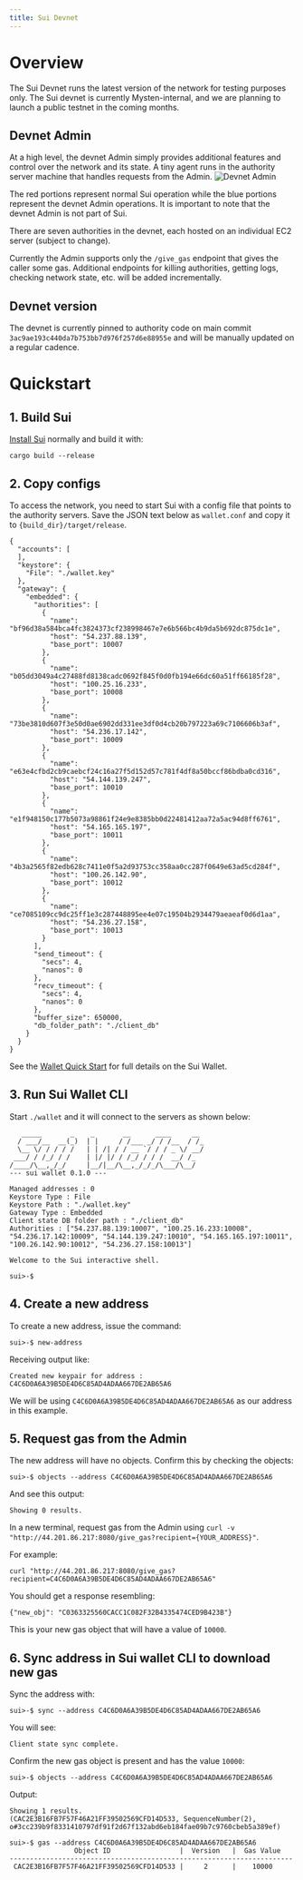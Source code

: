 ```yaml
---
title: Sui Devnet
---
```



# Overview

The Sui Devnet runs the latest version of the network for testing purposes only. The Sui devnet is currently
Mysten-internal, and we are planning to launch a public testnet in the coming months.

## Devnet Admin

At a high level, the devnet Admin simply provides additional features and control over the network and its state.
A tiny agent runs in the authority server machine that handles requests from the Admin.
![Devnet Admin](../../static/devnet.png "How the Admin interacts with Sui")

The red portions represent normal Sui operation while the blue portions represent the devnet Admin operations.
It is important to note that the devnet Admin is not part of Sui.

There are seven authorities in the devnet, each hosted on an individual EC2 server (subject to change).

Currently the Admin supports only the `/give_gas` endpoint that gives the caller some gas.
Additional endpoints for killing authorities, getting logs, checking network state, etc. will be added incrementally.

## Devnet version

The devnet is currently pinned to authority code on main commit `3ac9ae193c440da7b753bb7d976f257d6e88955e` and will be manually updated on a regular cadence.

# Quickstart

## 1. Build Sui

[Install Sui](install.md) normally and build it with:

```
cargo build --release
```

## 2. Copy configs

To access the network, you need to start Sui with a config file that points to the authority servers.
Save the JSON text below as `wallet.conf` and copy it to `{build_dir}/target/release`.

```
{
  "accounts": [
  ],
  "keystore": {
    "File": "./wallet.key"
  },
  "gateway": {
    "embedded": {
      "authorities": [
        {
          "name": "bf96d38a584bca4fc3824373cf238998467e7e6b566bc4b9da5b692dc875dc1e",
          "host": "54.237.88.139",
          "base_port": 10007
        },
        {
          "name": "b05dd3049a4c27488fd8138cadc0692f845f0d0fb194e66dc60a51ff66185f28",
          "host": "100.25.16.233",
          "base_port": 10008
        },
        {
          "name": "73be3810d607f3e50d0ae6902dd331ee3df0d4cb20b797223a69c7106606b3af",
          "host": "54.236.17.142",
          "base_port": 10009
        },
        {
          "name": "e63e4cfbd2cb9caebcf24c16a27f5d152d57c781f4df8a50bccf86bdba0cd316",
          "host": "54.144.139.247",
          "base_port": 10010
        },
        {
          "name": "e1f948150c177b5073a98861f24e9e8385bb0d22481412aa72a5ac94d8ff6761",
          "host": "54.165.165.197",
          "base_port": 10011
        },
        {
          "name": "4b3a2565f82edb628c7411e0f5a2d93753cc358aa0cc287f0649e63ad5cd284f",
          "host": "100.26.142.90",
          "base_port": 10012
        },
        {
          "name": "ce7085109cc9dc25ff1e3c287448895ee4e07c19504b2934479aeaeaf0d6d1aa",
          "host": "54.236.27.158",
          "base_port": 10013
        }
      ],
      "send_timeout": {
        "secs": 4,
        "nanos": 0
      },
      "recv_timeout": {
        "secs": 4,
        "nanos": 0
      },
      "buffer_size": 650000,
      "db_folder_path": "./client_db"
    }
  }
}
```

See the [Wallet Quick Start](wallet.md) for full details on the Sui Wallet.

## 3. Run Sui Wallet CLI

Start `./wallet` and it will connect to the servers as shown below:

```
   _____       _    _       __      ____     __
  / ___/__  __(_)  | |     / /___ _/ / /__  / /_
  \__ \/ / / / /   | | /| / / __ `/ / / _ \/ __/
 ___/ / /_/ / /    | |/ |/ / /_/ / / /  __/ /_
/____/\__,_/_/     |__/|__/\__,_/_/_/\___/\__/
--- sui wallet 0.1.0 ---

Managed addresses : 0
Keystore Type : File
Keystore Path : "./wallet.key"
Gateway Type : Embedded
Client state DB folder path : "./client_db"
Authorities : ["54.237.88.139:10007", "100.25.16.233:10008", "54.236.17.142:10009", "54.144.139.247:10010", "54.165.165.197:10011", "100.26.142.90:10012", "54.236.27.158:10013"]

Welcome to the Sui interactive shell.

sui>-$
```

## 4. Create a new address

To create a new address, issue the command:

```
sui>-$ new-address
```

Receiving output like:

```
Created new keypair for address : C4C6D0A6A39B5DE4D6C85AD4ADAA667DE2AB65A6
```

We will be using `C4C6D0A6A39B5DE4D6C85AD4ADAA667DE2AB65A6` as our address in this example.

## 5. Request gas from the Admin

The new address will have no objects. Confirm this by checking the objects:

```
sui>-$ objects --address C4C6D0A6A39B5DE4D6C85AD4ADAA667DE2AB65A6
```

And see this output:

```
Showing 0 results.
```

In a new terminal, request gas from the Admin using  `curl -v "http://44.201.86.217:8080/give_gas?recipient={YOUR_ADDRESS}"`.

For example:

```
curl "http://44.201.86.217:8080/give_gas?recipient=C4C6D0A6A39B5DE4D6C85AD4ADAA667DE2AB65A6" 
```

You should get a response resembling:

```
{"new_obj": "C0363325560CACC1C082F32B4335474CED9B423B"}
```

This is your new gas object that will have a value of `10000`.

## 6. Sync address in Sui wallet CLI to download new gas

Sync the address with:

```
sui>-$ sync --address C4C6D0A6A39B5DE4D6C85AD4ADAA667DE2AB65A6
```

You will see:

```
Client state sync complete.
```

Confirm the new gas object is present and has the value `10000`:

```
sui>-$ objects --address C4C6D0A6A39B5DE4D6C85AD4ADAA667DE2AB65A6
```

Output:

```
Showing 1 results.
(CAC2E3B16FB7F57F46A21FF39502569CFD14D533, SequenceNumber(2), o#3cc239b9f8331410797df91f2d67f132abd6eb184fae09b7c9760cbeb5a389ef)

sui>-$ gas --address C4C6D0A6A39B5DE4D6C85AD4ADAA667DE2AB65A6
                Object ID                 |  Version   |  Gas Value 
---------------------------------------------------------------------- 
 CAC2E3B16FB7F57F46A21FF39502569CFD14D533 |     2      |    10000  
```
